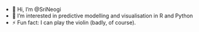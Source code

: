 - 👋 Hi, I’m @SriNeogi
- 👀 I’m interested in predictive modelling and visualisation in R and Python
- ⚡ Fun fact: I can play the violin (badly, of course). 

<!---
SriNeogi/SriNeogi is a ✨ special ✨ repository because its `README.md` (this file) appears on your GitHub profile.
You can click the Preview link to take a look at your changes.
--->
